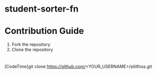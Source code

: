 # student-sorter-fn
# Contribution Guide
1. Fork the repository
2. Clone the repository
#
[CodeTime]git clone https://github.com/<YOUR_USERNAME>/sliitfoss.git
